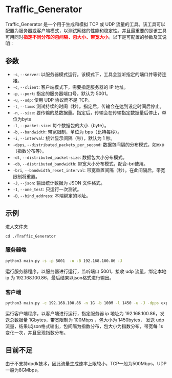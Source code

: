 # Traffic_Generator

Traffic_Generator 是一个用于生成和模拟 TCP 或 UDP 流量的工具。该工具可以配置为服务器或客户端模式，以测试网络的性能和稳定性。并且最重要的是该工具可用同时<span style="color:red">**指定不同分布的包间隔、包大小、带宽大小**</span>。以下是可配置的参数及其说明：

## 参数

- `-s`, `--server`: 以服务器模式运行。该模式下，工具会监听指定的端口并等待连接。
- `-c`, `--client`: 客户端模式下，需要指定服务器的 IP 地址。
- `-p`, `--port`: 指定的服务器端口号，默认为 5001。
- `-u`, `--udp`: 使用 UDP 协议而不是 TCP。
- `-t`, `--time`: 测试持续的时间（秒）。指定后，传输会在达到设定时间后停止。
- `-n`, `--size`: 要传输的总数据量。指定后，传输会在传输指定数据量后停止，单位为byte
- `-l`, `--packet-size`: 每个数据包的大小（byte）。
- `-b`, `--bandwidth`: 带宽限制，单位为 bps（比特每秒）。
- `-i`, `--interval`: 统计显示间隔（秒），默认为 1 秒。
- `-dpps`, `--distributed_packets_per_second`: 数据包间隔的分布模式，如exp（指数分布等）。
- `-dl`, `--distributed_packet-size`: 数据包大小分布模式。
- `-db`, `--distributed_bandwidth`: 带宽大小分布模式，配合-bri使用。
- `-bri`, `--bandwidth_reset_interval`: 带宽重置间隔（秒）。在此间隔后，带宽限制将重置。
- `-J`, `--json`: 输出统计数据为 JSON 文件格式。
- `-1`, `--one_test`: 只运行一次测试。
- `-B`, `--bind_address`: 本端绑定的地址。


## 示例
进入文件夹
```bash。
cd ./Traffic_Generator
```

### 服务器端
```bash
python3 main.py -s -p 5001  -u -B 192.168.100.86 -J
```
运行服务器程序，以服务器进行运行，监听端口 5001，接收 udp 流量，绑定本地 ip 为 192.168.100.86，最后结果以json格式进行输出。

### 客户端
```bash
python3 main.py -c 192.168.100.86 -n 1G -b 100M -l 1450 -u -J -dpps exp -dl exp -db exp -bri 1
```
运行客户端程序，以客户端进行运行，指定服务器 ip 地址为 192.168.100.86，发送总数据量 1Gbytes，带宽限制为 100Mbps ，包大小为 1450bytes， 发送 udp 流量，结果以json格式输出，包间隔为指数分布，包大小为指数分布，带宽每 1s 变化一次，并且呈现指数分布。
## 目前不足
由于不支持dpdk技术，因此流量生成速率上限较小，TCP一般为500Mbps，UDP一般为8GMbps。